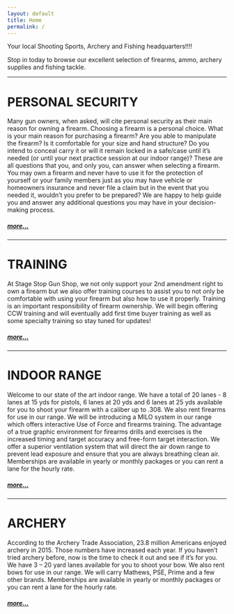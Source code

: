 ```yaml
---
layout: default
title: Home
permalink: /
---
```


Your local Shooting Sports, Archery and Fishing headquarters!!!!
                
Stop in today to browse our excellent selection of firearms, ammo, archery supplies and fishing tackle.

<hr>

# PERSONAL SECURITY
Many gun owners, when asked, will cite personal security as their main reason for owning a firearm. Choosing a firearm is a personal choice.  What is your main reason for purchasing a firearm? Are you able to manipulate the firearm? Is it comfortable for your size and hand structure?  Do you intend to conceal carry it or will it remain locked in a safe/case until it’s needed (or until your next practice session at our indoor range)? These are all questions that you, and only you, can answer when selecting a firearm. You may own a firearm and never have to use it for the protection of yourself or your family members just as you may have vehicle or homeowners insurance and never file a claim but in the event that you needed it, wouldn’t you prefer to be prepared? We are happy to help guide you and answer any additional questions you may have in your decision-making process.
 <br>
 
 <h5><a href="/training/#defense">more...</a></h5><!--do not touch-->
 <hr>

# TRAINING
At Stage Stop Gun Shop, we not only support your 2nd amendment right to own a firearm but we also offer training courses to assist you to not only be comfortable with using your firearm but also how to use it properly.  Training is an important responsibility of firearm ownership.  We will begin offering CCW training and will eventually add first time buyer training as well as some specialty training so stay tuned for updates!
 <br>
 
 <h5><a href="/training/#bm">more...</a></h5><!--do not touch-->
 <hr>

# INDOOR RANGE
Welcome to our state of the art indoor range.  We have a total of 20 lanes - 8 lanes at 15 yds for pistols, 6 lanes at 20 yds and 6 lanes at 25 yds available for you to shoot your firearm with a caliber up to .308.  We also rent firearms for use in our range.   We will be introducing a MILO system in our range which offers interactive Use of Force and firearms training.  The advantage of a true graphic environment for firearms drills and exercises is the increased timing and target accuracy and free-form target interaction.  We offer a superior ventilation system that will direct the air down range to prevent lead exposure and ensure that you are always breathing clean air.  Memberships are available in yearly or monthly packages or you can rent a lane for the hourly rate.
 <br>

 <h5><a href="/indoorrange/#bm">more...</a></h5><!--do not touch-->
 <hr>

# ARCHERY
According to the Archery Trade Association, 23.8 million Americans enjoyed archery in 2015.  Those numbers have increased each year.  If you haven’t tried archery before, now is the time to check it out and see if it’s for you.  We have 3 – 20 yard lanes available for you to shoot your bow.  We also rent bows for use in our range. We will carry Mathews, PSE, Prime and a few other brands. Memberships are available in yearly or monthly packages or you can rent a lane for the hourly rate.
 <br>
 
 <h5><a href="/archery/#bm">more...</a></h5><!--do not touch-->





      
        

        